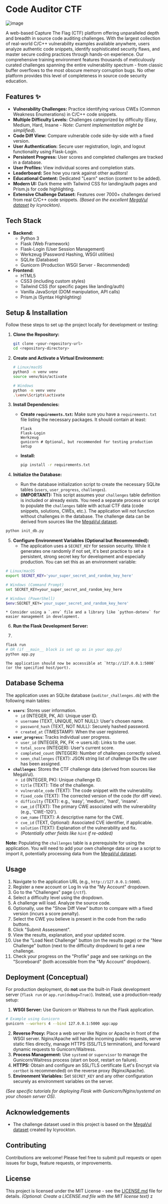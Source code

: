 # Code Auditor CTF
![image](https://github.com/user-attachments/assets/fdfbbffc-71f9-4463-856d-aca054399a0f)

A web-based Capture The Flag (CTF) platform offering unparalleled depth and breadth in source code auditing challenges. With the largest collection of real-world C/C++ vulnerability examples available anywhere, users analyze authentic code snippets, identify sophisticated security flaws, and master secure coding practices through hands-on experience.
Our comprehensive training environment features thousands of meticulously curated challenges spanning the entire vulnerability spectrum - from classic buffer overflows to the most obscure memory corruption bugs. No other platform provides this level of completeness in source code security education.

## Features ✨

* **Vulnerability Challenges:** Practice identifying various CWEs (Common Weakness Enumerations) in C/C++ code snippets.
* **Multiple Difficulty Levels:** Challenges categorized by difficulty (Easy, Medium, Hard, Insane - *Note: Current implementation might be simplified*).
* **Code Diff View:** Compare vulnerable code side-by-side with a fixed version.
* **User Authentication:** Secure user registration, login, and logout functionality using Flask-Login.
* **Persistent Progress:** User scores and completed challenges are tracked in a database.
* **User Profiles:** View individual scores and completion stats.
* **Leaderboard:** See how you rank against other auditors!
* **Educational Content:** Dedicated "Learn" section (content to be added).
* **Modern UI:** Dark theme with Tailwind CSS for landing/auth pages and Prism.js for code highlighting.
* **Extensive Challenge Dataset:** Features over 7000+ challenges derived from real C/C++ code snippets. *(Based on the excellent [MegaVul dataset](https://github.com/Icyrockton/MegaVul) by Icyrockton)*.

## Tech Stack ️

* **Backend:**
    * Python 3
    * Flask (Web Framework)
    * Flask-Login (User Session Management)
    * Werkzeug (Password Hashing, WSGI utilities)
    * SQLite (Database)
    * Gunicorn (Production WSGI Server - Recommended)
* **Frontend:**
    * HTML5
    * CSS3 (including custom styles)
    * Tailwind CSS (for specific pages like landing/auth)
    * Vanilla JavaScript (DOM manipulation, API calls)
    * Prism.js (Syntax Highlighting)

## Setup & Installation

Follow these steps to set up the project locally for development or testing:

1.  **Clone the Repository:**
    ```bash
    git clone <your-repository-url>
    cd <repository-directory>
    ```

2.  **Create and Activate a Virtual Environment:**
    ```bash
    # Linux/macOS
    python3 -m venv venv
    source venv/bin/activate

    # Windows
    python -m venv venv
    .\venv\Scripts\activate
    ```

3.  **Install Dependencies:**
    * **Create `requirements.txt`:** Make sure you have a `requirements.txt` file listing the necessary packages. It should contain at least:
        ```
        Flask
        Flask-Login
        Werkzeug
        gunicorn # Optional, but recommended for testing production setup
        ```
    * **Install:**
        ```bash
        pip install -r requirements.txt
        ```

4.  **Initialize the Database:**
    * Run the database initialization script to create the necessary SQLite tables (`users`, `user_progress`, `challenges`).
    * **(IMPORTANT):** This script assumes your `challenges` table definition is included or already exists. You need a separate process or script to populate the `challenges` table with actual CTF data (code snippets, solutions, CWEs, etc.). The application will not function without challenges in the database. The challenge data can be derived from sources like the [MegaVul dataset](https://github.com/Icyrockton/MegaVul).

 ```bash
 python init_db.py
 ```

5.  **Configure Environment Variables (Optional but Recommended):**
    * The application uses a `SECRET_KEY` for session security. While it generates one randomly if not set, it's best practice to set a persistent, strong secret key for development and especially production. You can set this as an environment variable:
  
```bash
# Linux/macOS
export SECRET_KEY='your_super_secret_and_random_key_here'

# Windows (Command Prompt)
set SECRET_KEY=your_super_secret_and_random_key_here

# Windows (PowerShell)
$env:SECRET_KEY='your_super_secret_and_random_key_here'
```
    * Consider using a `.env` file and a library like `python-dotenv` for easier management in development.

6.  **Run the Flask Development Server:**

7.  
```bash
flask run
# OR (if __main__ block is set up as in your app.py)
python app.py
```
    The application should now be accessible at `http://127.0.0.1:5000` (or the specified host/port).

## Database Schema

The application uses an SQLite database (`auditor_challenges.db`) with the following main tables:

* **`users`**: Stores user information.
    * `id` (INTEGER, PK, AI): Unique user ID.
    * `username` (TEXT, UNIQUE, NOT NULL): User's chosen name.
    * `password_hash` (TEXT, NOT NULL): Securely hashed password.
    * `created_at` (TIMESTAMP): When the user registered.
* **`user_progress`**: Tracks individual user progress.
    * `user_id` (INTEGER, PK, FK -> users.id): Links to the user.
    * `total_score` (INTEGER): User's current score.
    * `completed_count` (INTEGER): Number of challenges correctly solved.
    * `seen_challenges` (TEXT): JSON string list of challenge IDs the user has been assigned.
* **`challenges`**: Stores the CTF challenge data (derived from sources like MegaVul).
    * `id` (INTEGER, PK): Unique challenge ID.
    * `title` (TEXT): Title of the challenge.
    * `vulnerable_code` (TEXT): The code snippet with the vulnerability.
    * `fixed_code` (TEXT): The corrected version of the code (for diff view).
    * `difficulty` (TEXT): e.g., 'easy', 'medium', 'hard', 'insane'.
    * `cwe_id` (TEXT): The primary CWE associated with the vulnerability (e.g., 'CWE-120').
    * `cwe_name` (TEXT): A descriptive name for the CWE.
    * `cve_id` (TEXT, Optional): Associated CVE identifier, if applicable.
    * `solution` (TEXT): Explanation of the vulnerability and fix.
    * *(Potentially other fields like `hint` if re-added)*

**Note:** Populating the `challenges` table is a prerequisite for using the application. You will need to add your own challenge data or use a script to import it, potentially processing data from the [MegaVul dataset](https://github.com/Icyrockton/MegaVul).


## Usage

1.  Navigate to the application URL (e.g., `http://127.0.0.1:5000`).
2.  Register a new account or Log In via the "My Account" dropdown.
3.  Go to the "Challenges" page (`/ctf`).
4.  Select a difficulty level using the dropdown.
5.  A challenge will load. Analyze the source code.
6.  Optionally, use the "Show Diff View" button to compare with a fixed version (incurs a score penalty).
7.  Select the CWE you believe is present in the code from the radio buttons.
8.  Click "Submit Assessment".
9.  View the results, explanation, and your updated score.
10. Use the "Load Next Challenge" button (on the results page) or the "New Challenge" button (next to the difficulty dropdown) to get a new challenge.
11. Check your progress on the "Profile" page and see rankings on the "Scoreboard" (both accessible from the "My Account" dropdown).

## Deployment (Conceptual)

For production deployment, do **not** use the built-in Flask development server (`flask run` or `app.run(debug=True)`). Instead, use a production-ready setup:

1.  **WSGI Server:** Use Gunicorn or Waitress to run the Flask application.

```bash
# Example using Gunicorn
gunicorn --workers 4 --bind 127.0.0.1:5000 app:app
```
2.  **Reverse Proxy:** Place a web server like Nginx or Apache in front of the WSGI server. Nginx/Apache will handle incoming public requests, serve static files directly, manage HTTPS (SSL/TLS termination), and forward dynamic requests to Gunicorn/Waitress.
3.  **Process Management:** Use `systemd` or `supervisor` to manage the Gunicorn/Waitress process (start on boot, restart on failure).
4.  **HTTPS:** Obtain and configure an SSL/TLS certificate (Let's Encrypt via `certbot` is recommended) on the reverse proxy (Nginx/Apache).
5.  **Environment Variables:** Set `SECRET_KEY` and any other configuration securely as environment variables on the server.

*(See specific tutorials for deploying Flask with Gunicorn/Nginx/systemd on your chosen server OS).*

## Acknowledgements

* The challenge dataset used in this project is based on the [MegaVul dataset](https://github.com/Icyrockton/MegaVul) created by Icyrockton.

## Contributing

Contributions are welcome! Please feel free to submit pull requests or open issues for bugs, feature requests, or improvements.
## License

This project is licensed under the MIT License - see the [LICENSE.md](LICENSE.md) file for details. *(Optional: Create a LICENSE.md file with the MIT license text)*
z
